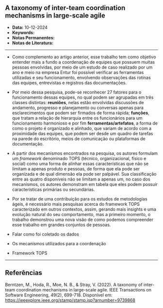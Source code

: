 
A taxonomy of inter-team coordination mechanisms in large-scale agile
---
- **Data:** 10-12-2024
- **Keywords:**
- **Notas Permanentes:**
- **Notas de Literatura:**
---
- Como complemento ao artigo anterior, esse trabalho tem como objetivo entender mais a fundo a coordenação de equipes que possuem muitas pessoas envolvidas, por meio de um estudo de caso realizado por um ano e meio na empresa Entur foi possível verificar as ferramentas utilizadas e seu funcionamento, envolvendo observações das rotinas das equipes, entrevistas e registros das documentações.
- Por meio dessa pesquisa, pode-se reconhecer 27 fatores para o funcionamento dessas equipes, no qual podem ser agrupadas em três classes distintas: **reuniões**, nelas estão envolvidas discussões de andamento, progresso e planejamento ou conversas apenas para esclarecimentos que podem ser firmados de forma rápida; **funções**, que tratam a relação de hierarquia entre os funcionários para um funcionamento harmonioso e por fim **ferramentas/artefatos**, a forma de como o projeto é organizado e alinhado, que variam de acordo com a proximidade das equipes, que podem ser desde um quadro de tarefas na parede do escritório, meios de comunicação ou plataformas de documentação.
- A partir dos mecanismos encontrados na pesquisa, os autores formulam um _framework_ denominado TOPS (técnico, organizacional, físico e social) como uma forma de alinhar essas características que não se limitam a apenas produto e pessoas, de forma que ela pode ser organizada e de qual dimensão ela pode ser palpável. Sua classificação entre as quatro disponíveis não se limitam a apenas um, no caso dos mecanismos, os autores demonstram em tabela que eles podem possuir características primárias ou secundárias.
- Por se tratar de uma contribuição para os estudos de metodologias ágeis, é necessário mais pesquisas acerca do framework TOPS caracterizado em outros contextos, assim, gerando mais insights e uma evolução natural do seu comportamento, mas a primeiro momento, o trabalho demonstrou uma nova visão de como podemos compreender esse trabalho em grandes conjuntos de pessoas.


- Falar como foi coletado os dados
- Os mecanismos utilizados para a coordenação
- Framework TOPS
---
## Referências

Berntzen, M., Hoda, R., Moe, N. B., & Stray, V. (2022). A taxonomy of inter-team coordination
mechanisms in large-scale agile. IEEE Transactions on Software Engineering, 49(2), 699-718. Disponível em: https://ieeexplore.ieee.org/stamp/stamp.jsp?arnumber=9739868